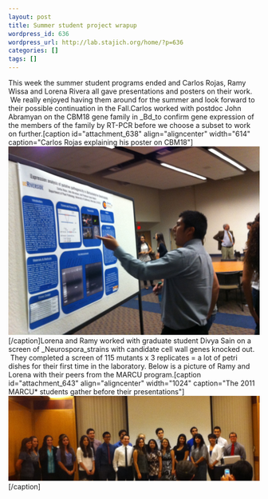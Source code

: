 ```yaml
---
layout: post
title: Summer student project wrapup
wordpress_id: 636
wordpress_url: http://lab.stajich.org/home/?p=636
categories: []
tags: []
---
```

This week the summer student programs ended and Carlos Rojas, Ramy Wissa and Lorena Rivera all gave presentations and posters on their work.  We really enjoyed having them around for the summer and look forward to their possible continuation in the Fall.Carlos worked with postdoc John Abramyan on the CBM18 gene family in _Bd_to confirm gene expression of the members of the family by RT-PCR before we choose a subset to work on further.[caption id="attachment_638" align="aligncenter" width="614" caption="Carlos Rojas explaining his poster on CBM18"][![](/images/wp_upload/2011/08/Photo-Aug-25-11-54-02-AM.jpeg "Carlos Rojas explaining his poster on CBM18")](/images/wp_upload/2011/08/Photo-Aug-25-11-54-02-AM.jpeg)[/caption]Lorena and Ramy worked with graduate student Divya Sain on a screen of _Neurospora_strains with candidate cell wall genes knocked out.  They completed a screen of 115 mutants x 3 replicates = a lot of petri dishes for their first time in the laboratory. Below is a picture of Ramy and Lorena with their peers from the MARCU program.[caption id="attachment_643" align="aligncenter" width="1024" caption="The 2011 MARCU* students gather before their presentations"][![](/images/wp_upload/2011/08/Photo-Aug-26-1-44-18-PM1.jpeg "MARCU* students")](/images/wp_upload/2011/08/Photo-Aug-26-1-44-18-PM1.jpeg)[/caption]

